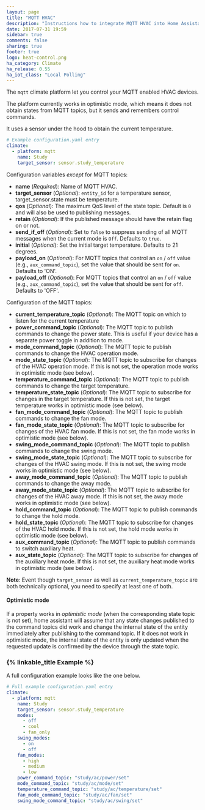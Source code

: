 ```yaml
---
layout: page
title: "MQTT HVAC"
description: "Instructions how to integrate MQTT HVAC into Home Assistant."
date: 2017-07-31 19:59
sidebar: true
comments: false
sharing: true
footer: true
logo: heat-control.png
ha_category: Climate
ha_release: 0.55
ha_iot_class: "Local Polling"
---
```


The `mqtt` climate platform let you control your MQTT enabled HVAC devices.

The platform currently works in optimistic mode, which means it does not obtain states from MQTT topics, but it sends and remembers control commands.

It uses a sensor under the hood to obtain the current temperature.

```yaml
# Example configuration.yaml entry
climate:
  - platform: mqtt
    name: Study
    target_sensor: sensor.study_temperature
```

Configuration variables *except* for MQTT topics:

- **name** (*Required*): Name of MQTT HVAC.
- **target_sensor** (*Optional*): `entity_id` for a temperature sensor, target_sensor.state must be temperature.
- **qos** (*Optional*): The maximum QoS level of the state topic. Default is `0` and will also be used to publishing messages.
- **retain** (*Optional*): If the published message should have the retain flag on or not.
- **send_if_off** (*Optional*): Set to `false` to suppress sending of all MQTT messages when the current mode is `Off`. Defaults to `true`.
- **initial** (*Optional*): Set the initial target temperature. Defaults to 21 degrees.
- **payload_on** (*Optional*): For MQTT topics that control an `on` / `off` value (e.g., `aux_command_topic`), set the value that should be sent for `on`. Defaults to 'ON'.
- **payload_off** (*Optional*): For MQTT topics that control an `on` / `off` value (e.g., `aux_command_topic`), set the value that should be sent for `off`. Defaults to 'OFF'.

Configuration of the MQTT topics:

- **current_temperature_topic** (*Optional*): The MQTT topic on which to listen for the current temperature
- **power_command_topic** (*Optional*): The MQTT topic to publish commands to change the power state. This is useful if your device has a separate power toggle in addition to mode.
- **mode_command_topic** (*Optional*): The MQTT topic to publish commands to change the HVAC operation mode.
- **mode_state_topic** (*Optional*): The MQTT topic to subscribe for changes of the HVAC operation mode. If this is not set, the operation mode works in optimistic mode (see below).
- **temperature_command_topic** (*Optional*): The MQTT topic to publish commands to change the target temperature.
- **temperature_state_topic** (*Optional*): The MQTT topic to subscribe for changes in the target temperature. If this is not set, the target temperature works in optimistic mode (see below).
- **fan_mode_command_topic** (*Optional*): The MQTT topic to publish commands to change the fan mode.
- **fan_mode_state_topic** (*Optional*): The MQTT topic to subscribe for changes of the HVAC fan mode. If this is not set, the fan mode works in optimistic mode (see below).
- **swing_mode_command_topic** (*Optional*): The MQTT topic to publish commands to change the swing mode.
- **swing_mode_state_topic** (*Optional*): The MQTT topic to subscribe for changes of the HVAC swing mode. If this is not set, the swing mode works in optimistic mode (see below).
- **away_mode_command_topic** (*Optional*): The MQTT topic to publish commands to change the away mode.
- **away_mode_state_topic** (*Optional*): The MQTT topic to subscribe for changes of the HVAC away mode. If this is not set, the away mode works in optimistic mode (see below).
- **hold_command_topic** (*Optional*): The MQTT topic to publish commands to change the hold mode.
- **hold_state_topic** (*Optional*): The MQTT topic to subscribe for changes of the HVAC hold mode. If this is not set, the hold mode works in optimistic mode (see below).
- **aux_command_topic** (*Optional*): The MQTT topic to publish commands to switch auxiliary heat.
- **aux_state_topic** (*Optional*): The MQTT topic to subscribe for changes of the auxiliary heat mode. If this is not set, the auxiliary heat mode works in optimistic mode (see below).

**Note**: Event though `target_sensor` as well as `current_temperature_topic` are both technically optional, you need to specify at least one of both.

#### Optimistic mode

If a property works in *optimistic mode* (when the corresponding state topic is not set), home assistant will assume that any state changes published to the command topics did work and change the internal state of the entity immediately after publishing to the command topic. If it does not work in optimistic mode, the internal state of the entity is only updated when the requested update is confirmed by the device through the state topic.

### {% linkable_title Example %}

A full configuration example looks like the one below.

```yaml
# Full example configuration.yaml entry
climate:
  - platform: mqtt
    name: Study
    target_sensor: sensor.study_temperature
    modes:
      - off
      - cool
      - fan_only
    swing_modes:
      - on
      - off
    fan_modes:
      - high
      - medium
      - low
    power_command_topic: "study/ac/power/set"
    mode_command_topic: "study/ac/mode/set"
    temperature_command_topic: "study/ac/temperature/set"
    fan_mode_command_topic: "study/ac/fan/set"
    swing_mode_command_topic: "study/ac/swing/set"
```
